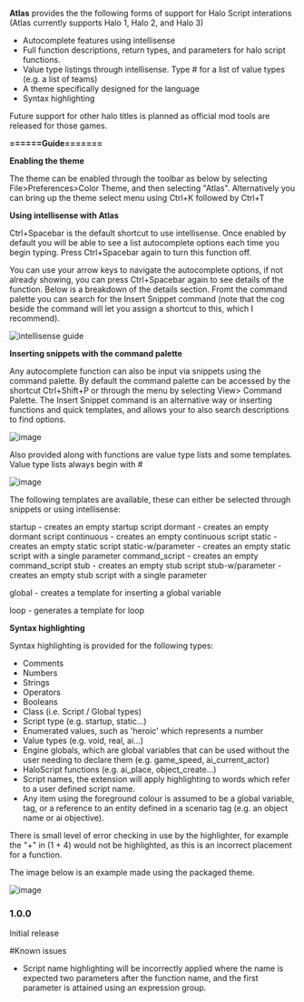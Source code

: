 **Atlas** provides the the following forms of support for Halo Script interations (Atlas currently supports Halo 1, Halo 2, and Halo 3)
- Autocomplete features using intellisense
- Full function descriptions, return types, and parameters for halo script functions. 
- Value type listings through intellisense. Type # for a list of value types (e.g. a list of teams)
- A theme specifically designed for the language
- Syntax highlighting

Future support for other halo titles is planned as official mod tools are released for those games.

**======Guide=======**

**Enabling the theme**

The theme can be enabled through the toolbar as below by selecting File>Preferences>Color Theme, and then selecting "Atlas". Alternatively you can bring up the theme select menu using Ctrl+K followed by Ctrl+T

**Using intellisense with Atlas**

Ctrl+Spacebar is the default shortcut to use intellisense. Once enabled by default you will be able to see a list autocomplete options each time you begin typing. Press Ctrl+Spacebar again to turn this function off.

You can use your arrow keys to navigate the autocomplete options, if not already showing, you can press Ctrl+Spacebar again to see details of the function. Below is a breakdown of the details section. Fromt the command palette you can search for the Insert Snippet command (note that the cog beside the command will let you assign a shortcut to this, which I recommend).

![intellisense guide](https://user-images.githubusercontent.com/80323148/139600531-a1ffd041-1a76-4869-835f-515a06ed436a.png)

**Inserting snippets with the command palette**

Any autocomplete function can also be input via snippets using the command palette. By default the command palette can be accessed by the shortcut Ctrl+Shift+P or through the menu by selecting View> Command Palette. The Insert Snippet command is an alternative way or inserting functions and quick templates, and allows your to also search descriptions to find options.

![image](https://user-images.githubusercontent.com/80323148/139602116-91bf4cb6-02cc-47cc-b2f3-54d332bc0315.png)

Also provided along with functions are value type lists and some templates. Value type lists always begin with #

![image](https://user-images.githubusercontent.com/80323148/139602166-72c50624-9d9f-44d0-b127-5f4ef60dc4c6.png)

The following templates are available, these can either be selected through snippets or using intellisense:

startup - creates an empty startup script
dormant - creates an empty dormant script
continuous - creates an empty continuous script
static - creates an empty static script
static-w/parameter - creates an empty static script with a single parameter
command_script - creates an empty command_script
stub - creates an empty stub script
stub-w/parameter - creates an empty stub script with a single parameter

global - creates a template for inserting a global variable

loop - generates a template for loop


**Syntax highlighting** 

Syntax highlighting is provided for the following types:

- Comments
- Numbers
- Strings
- Operators
- Booleans
- Class (i.e. Script / Global types)
- Script type (e.g. startup, static...)
- Enumerated values, such as 'heroic' which represents a number
- Value types (e.g. void, real, ai...)
- Engine globals, which are global variables that can be used without the user needing to declare them (e.g. game_speed, ai_current_actor)
- HaloScript functions (e.g. ai_place, object_create...)
- Script names, the extension will apply highlighting to words which refer to a user defined script name.
- Any item using the foreground colour is assumed to be a global variable, tag, or a reference to an entity defined in a scenario tag (e.g. an object name or ai objective). 

There is small level of error checking in use by the highlighter, for example the "+" in (1 + 4) would not be highlighted, as this is an incorrect placement for a function.

The image below is an example made using the packaged theme.

![image](https://user-images.githubusercontent.com/80323148/139127460-063c393b-d2c3-4f75-be5c-f2717913b8bc.png)

### 1.0.0

Initial release

#Known issues

- Script name highlighting will be incorrectly applied where the name is expected two parameters after the function name, and the first parameter is attained using an expression group.
